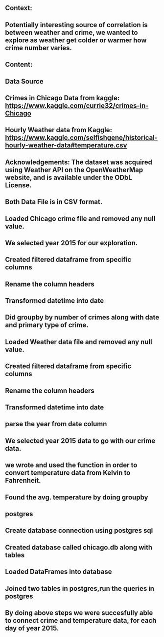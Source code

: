 ## Context:
## Potentially interesting source of correlation is between weather and crime, we wanted to explore as weather get colder or warmer how crime number varies.

## Content: 
## Data Source
## Crimes in Chicago Data from kaggle: https://www.kaggle.com/currie32/crimes-in-Chicago
## Hourly Weather data from Kaggle: https://www.kaggle.com/selfishgene/historical-hourly-weather-data#temperature.csv
## Acknowledgements: The dataset was acquired using Weather API on the OpenWeatherMap website, and is available under the ODbL License.

## Both Data File is in CSV format.

## Loaded Chicago crime file and removed any null value.
## We selected year 2015 for our exploration.
## Created filtered dataframe from specific columns
## Rename the column headers
## Transformed datetime into date
## Did groupby by number of crimes along with date and primary type of crime.


## Loaded Weather data file and removed any null value.
## Created filtered dataframe from specific columns
## Rename the column headers
## Transformed datetime into date
## parse the year from date column
## We selected year 2015 data to go with our crime data.
## we wrote and used the function in order to convert temperature data from Kelvin to Fahrenheit.
## Found the avg. temperature by doing groupby 

## postgres
## Create database connection using postgres sql 
## Created database called chicago.db along with tables
## Loaded DataFrames into database
## Joined two tables in postgres,run the queries in postgres

## By doing above steps we were succesfully able to connect crime and temperature data, for each day of year 2015.